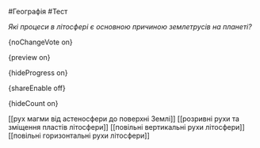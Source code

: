 #Географія #Тест

*Які процеси в літосфері є основною причиною землетрусів на планеті?*

{noChangeVote on}

{preview on}

{hideProgress on}

{shareEnable off}

{hideCount on}

[[рух магми від астеносфери до поверхні Землі]]
[[розривні рухи та зміщення пластів літосфери]]
[[повільні вертикальні рухи літосфери]]
[[повільні горизонтальні рухи літосфери]]
